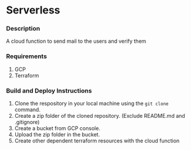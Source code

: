# Serverless

### Description
A cloud function to send mail to the users and verify them

### Requirements
1. GCP
2. Terraform

### Build and Deploy Instructions
1. Clone the respository in your local machine using the `git clone` command.
2. Create a zip folder of the cloned repository. (Exclude README.md and .gitignore)
3. Create a bucket from GCP console.
4. Upload the zip folder in the bucket.
5. Create other dependent terraform resources with the cloud function




 